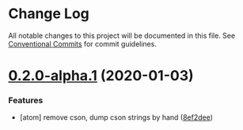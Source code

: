 # Change Log

All notable changes to this project will be documented in this file.
See [Conventional Commits](https://conventionalcommits.org) for commit guidelines.

# [0.2.0-alpha.1](https://github.com/hikerpig/unisnips/compare/@unisnips/atom@0.2.0-alpha.0...@unisnips/atom@0.2.0-alpha.1) (2020-01-03)


### Features

* [atom] remove cson, dump cson strings by hand ([8ef2dee](https://github.com/hikerpig/unisnips/commit/8ef2dee070fee92c1cf609a2b62edd47e225988c))
